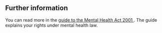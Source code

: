 ##  Further information

You can read more in the [ guide to the Mental Health Act 2001
](http://www.mhcirl.ie/for_the_public/GuideMHA2001/) . The guide explains your
rights under mental health law.

